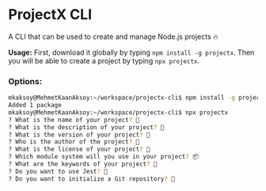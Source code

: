 # ProjectX CLI

A CLI that can be used to create and manage Node.js projects 🔥

**Usage:** First, download it globally by typing `npm install -g projectx`. Then you will be able to create a project by typing `npx projectx`.

### Options:

````bash
mkaksoy@MehmetKaanAksoy:~/workspace/projectx-cli$ npm install -g projectx
Added 1 package 
mkaksoy@MehmetKaanAksoy:~/workspace/projectx-cli$ npx projectx
? What is the name of your project? 🎉
? What is the description of your project? 📝
? What is the version of your project? 🔢
? Who is the author of the project? 👤
? What is the license of your project? 📜
? Which module system will you use in your project? 📦
? What are the keywords of your project? 🔑
? Do you want to use Jest? 🤔
? Do you want to initialize a Git repository? 🚀

````